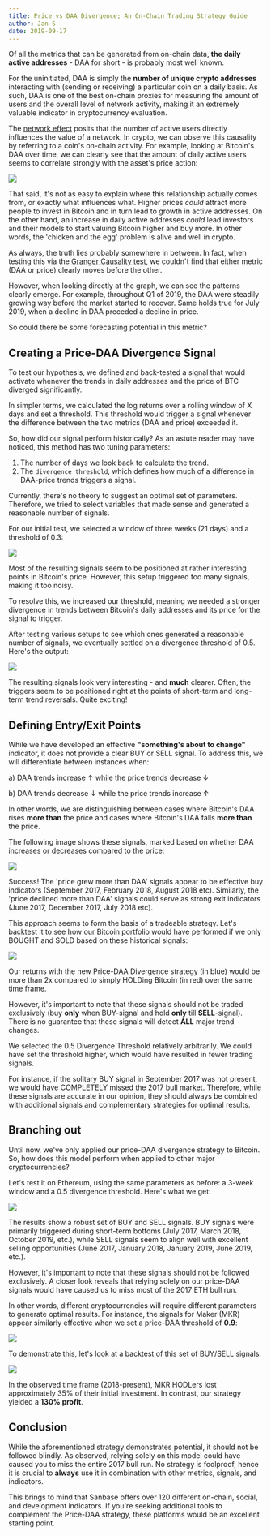 ```yaml
---
title: Price vs DAA Divergence; An On-Chain Trading Strategy Guide
author: Jan S
date: 2019-09-17
---
```


Of all the metrics that can be generated from on-chain data, **the daily active addresses** - DAA for short - is probably most well known.

For the uninitiated, DAA is simply the **number of unique crypto addresses** interacting with (sending or receiving) a particular coin on a daily basis. As such, DAA is one of the best on-chain proxies for measuring the amount of users and the overall level of network activity, making it an extremely valuable indicator in cryptocurrency evaluation.

The [network effect](https://en.wikipedia.org/wiki/Network_effect) posits that the number of active users directly influences the value of a network. In crypto, we can observe this causality by referring to a coin's on-chain activity. For example, looking at Bitcoin's DAA over time, we can clearly see that the amount of daily active users seems to correlate strongly with the asset's price action:

![](01.png)

That said, it's not as easy to explain where this relationship actually comes from, or exactly what influences what. Higher prices *could* attract more people to invest in Bitcoin and in turn lead to growth in active addresses. On the other hand, an increase in daily active addresses *could* lead investors and their models to start valuing Bitcoin higher and buy more. In other words, the 'chicken and the egg' problem is alive and well in crypto.

As always, the truth lies probably somewhere in between. In fact, when testing this via the [Granger Causality test](https://en.wikipedia.org/wiki/Granger_causality), we couldn't find that either metric (DAA or price) clearly moves before the other.

However, when looking directly at the graph, we can see the patterns clearly emerge. For example, throughout Q1 of 2019, the DAA were steadily growing way before the market started to recover. Same holds true for July 2019, when a decline in DAA preceded a decline in price.

So could there be some forecasting potential in this metric?

## Creating a Price-DAA Divergence Signal

To test our hypothesis, we defined and back-tested a signal that would activate whenever the trends in daily addresses and the price of BTC diverged significantly.

In simpler terms, we calculated the log returns over a rolling window of X days and set a threshold. This threshold would trigger a signal whenever the difference between the two metrics (DAA and price) exceeded it.

So, how did our signal perform historically? As an astute reader may have noticed, this method has two tuning parameters:

1. The number of days we look back to calculate the trend.
2. The `divergence threshold`, which defines how much of a difference in DAA-price trends triggers a signal.

Currently, there's no theory to suggest an optimal set of parameters. Therefore, we tried to select variables that made sense and generated a reasonable number of signals.

For our initial test, we selected a window of three weeks (21 days) and a threshold of 0.3:

![](02.png)

Most of the resulting signals seem to be positioned at rather interesting points in Bitcoin's price. However, this setup triggered too many signals, making it too noisy.

To resolve this, we increased our threshold, meaning we needed a stronger divergence in trends between Bitcoin's daily addresses and its price for the signal to trigger.

After testing various setups to see which ones generated a reasonable number of signals, we eventually settled on a divergence threshold of 0.5. Here's the output:

![](03.png)

The resulting signals look very interesting - and **much** clearer. Often, the triggers seem to be positioned right at the points of short-term and long-term trend reversals. Quite exciting!

## Defining Entry/Exit Points

While we have developed an effective **"something's about to change"** indicator, it does not provide a clear BUY or SELL signal. To address this, we will differentiate between instances when:

a) DAA trends increase ↑ while the price trends decrease ↓

b) DAA trends decrease ↓ while the price trends increase ↑ 

In other words, we are distinguishing between cases where Bitcoin's DAA rises **more than** the price and cases where Bitcoin's DAA falls **more than** the price. 

The following image shows these signals, marked based on whether DAA increases or decreases compared to the price:

![](04.png)

Success! The 'price grew more than DAA' signals appear to be effective buy indicators (September 2017, February 2018, August 2018 etc). Similarly, the 'price declined more than DAA' signals could serve as strong exit indicators (June 2017, December 2017, July 2018 etc). 

This approach seems to form the basis of a tradeable strategy. Let's backtest it to see how our Bitcoin portfolio would have performed if we only BOUGHT and SOLD based on these historical signals:

![](05.png)

Our returns with the new Price-DAA Divergence strategy (in blue) would be more than 2x compared to simply HOLDing Bitcoin (in red) over the same time frame. 

However, it's important to note that these signals should not be traded exclusively (buy **only** when BUY-signal and hold **only** till **SELL**-signal). There is no guarantee that these signals will detect **ALL** major trend changes. 

We selected the 0.5 Divergence Threshold relatively arbitrarily. We could have set the threshold higher, which would have resulted in fewer trading signals. 

For instance, if the solitary BUY signal in September 2017 was not present, we would have COMPLETELY missed the 2017 bull market. Therefore, while these signals are accurate in our opinion, they should always be combined with additional signals and complementary strategies for optimal results.

## Branching out

Until now, we've only applied our price-DAA divergence strategy to Bitcoin. So, how does this model perform when applied to other major cryptocurrencies? 

Let's test it on Ethereum, using the same parameters as before: a 3-week window and a 0.5 divergence threshold. Here's what we get:

![](06.png)

The results show a robust set of BUY and SELL signals. BUY signals were primarily triggered during short-term bottoms (July 2017, March 2018, October 2019, etc.), while SELL signals seem to align well with excellent selling opportunities (June 2017, January 2018, January 2019, June 2019, etc.).

However, it's important to note that these signals should not be followed exclusively. A closer look reveals that relying solely on our price-DAA signals would have caused us to miss most of the 2017 ETH bull run. 

In other words, different cryptocurrencies will require different parameters to generate optimal results. For instance, the signals for Maker (MKR) appear similarly effective when we set a price-DAA threshold of **0.9**:

![](07.png)

To demonstrate this, let's look at a backtest of this set of BUY/SELL signals:

![](08.png)

In the observed time frame (2018-present), MKR HODLers lost approximately 35% of their initial investment. In contrast, our strategy yielded a **130% profit**.

## Conclusion

While the aforementioned strategy demonstrates potential, it should not be followed blindly. As observed, relying solely on this model could have caused you to miss the entire 2017 bull run. No strategy is foolproof, hence it is crucial to **always** use it in combination with other metrics, signals, and indicators. 

This brings to mind that Sanbase offers over 120 different on-chain, social, and development indicators. If you're seeking additional tools to complement the Price-DAA strategy, these platforms would be an excellent starting point. 



